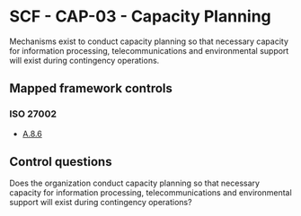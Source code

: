 # SCF - CAP-03 - Capacity Planning
Mechanisms exist to conduct capacity planning so that necessary capacity for information processing, telecommunications and environmental support will exist during contingency operations. 
## Mapped framework controls
### ISO 27002
- [A.8.6](../iso27002/a-8.md#a86)
  
## Control questions
Does the organization conduct capacity planning so that necessary capacity for information processing, telecommunications and environmental support will exist during contingency operations? 
  